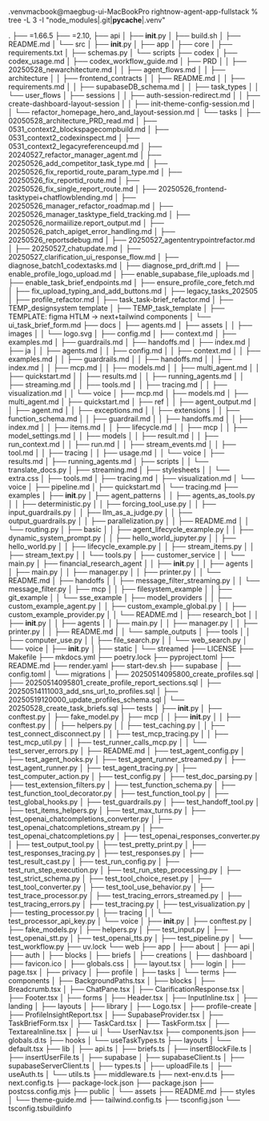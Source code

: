 .venvmacbook@maegbug-ui-MacBookPro rightnow-agent-app-fullstack % tree -L 3 -I "node_modules|.git|__pycache__|.venv"

.
├── =1.66.5
├── =2.10,
├── api
│   ├── __init__.py
│   ├── build.sh
│   ├── README.md
│   └── src
│       ├── __init__.py
│       ├── app
│       ├── core
│       ├── requirements.txt
│       ├── schemas.py
│       └── scripts
├── codex
│   ├── codex_usage.md
│   ├── codex_workflow_guide.md
│   ├── PRD
│   │   ├── 20250528_newarchitecture.md
│   │   ├── agent_flows.md
│   │   ├── architecture
│   │   ├── frontend_contracts
│   │   ├── README.md
│   │   ├── requirements.md
│   │   ├── supabaseDB_schema.md
│   │   ├── task_types
│   │   └── user_flows
│   ├── sessions
│   │   ├── auth-session-redirect.md
│   │   ├── create-dashboard-layout-session
│   │   ├── init-theme-config-session.md
│   │   └── refactor_homepage_hero_and_layout-session.md
│   └── tasks
│       ├── 02050528_architecture_PRD_read.md
│       ├── 0531_context2_blockspagecompbuild.md
│       ├── 0531_context2_codexinspect.md
│       ├── 0531_context2_legacyreferenceupd.md
│       ├── 20240527_refactor_manager_agent.md
│       ├── 20250526_add_competitor_task_type.md
│       ├── 20250526_fix_reportid_route_param_type.md
│       ├── 20250526_fix_reportid_route.md
│       ├── 20250526_fix_single_report_route.md
│       ├── 20250526_frontend-tasktypei+chatflowblending.md
│       ├── 20250526_manager_refactor_roadmap.md
│       ├── 20250526_manager_tasktype_field_tracking.md
│       ├── 20250526_normaiilize.report_output.md
│       ├── 20250526_patch_apiget_error_handling.md
│       ├── 20250526_reportsdebug.md
│       ├── 20250527_agententrypointrefactor.md
│       ├── 20250527_chatupdate.md
│       ├── 20250527_clarification_ui_response_flow.md
│       ├── diagnose_batch1_codextasks.md
│       ├── diagnose_prd_drift.md
│       ├── enable_profile_logo_upload.md
│       ├── enable_supabase_file_uploads.md
│       ├── enable_task_brief_endpoints.md
│       ├── ensure_profile_core_fetch.md
│       ├── fix_upload_typing_and_add_buttons.md
│       ├── legacy_tasks_202505
│       ├── profile_refactor.md
│       ├── task_task-brief_refactor.md
│       ├── TEMP_designsystem template
│       ├── TEMP_task_template
│       ├── TEMPLATE: figma HTLM -> next+tailwind components
│       └── ui_task_brief_form.md
├── docs
│   ├── agents.md
│   ├── assets
│   │   ├── images
│   │   └── logo.svg
│   ├── config.md
│   ├── context.md
│   ├── examples.md
│   ├── guardrails.md
│   ├── handoffs.md
│   ├── index.md
│   ├── ja
│   │   ├── agents.md
│   │   ├── config.md
│   │   ├── context.md
│   │   ├── examples.md
│   │   ├── guardrails.md
│   │   ├── handoffs.md
│   │   ├── index.md
│   │   ├── mcp.md
│   │   ├── models.md
│   │   ├── multi_agent.md
│   │   ├── quickstart.md
│   │   ├── results.md
│   │   ├── running_agents.md
│   │   ├── streaming.md
│   │   ├── tools.md
│   │   ├── tracing.md
│   │   ├── visualization.md
│   │   └── voice
│   ├── mcp.md
│   ├── models.md
│   ├── multi_agent.md
│   ├── quickstart.md
│   ├── ref
│   │   ├── agent_output.md
│   │   ├── agent.md
│   │   ├── exceptions.md
│   │   ├── extensions
│   │   ├── function_schema.md
│   │   ├── guardrail.md
│   │   ├── handoffs.md
│   │   ├── index.md
│   │   ├── items.md
│   │   ├── lifecycle.md
│   │   ├── mcp
│   │   ├── model_settings.md
│   │   ├── models
│   │   ├── result.md
│   │   ├── run_context.md
│   │   ├── run.md
│   │   ├── stream_events.md
│   │   ├── tool.md
│   │   ├── tracing
│   │   ├── usage.md
│   │   └── voice
│   ├── results.md
│   ├── running_agents.md
│   ├── scripts
│   │   └── translate_docs.py
│   ├── streaming.md
│   ├── stylesheets
│   │   └── extra.css
│   ├── tools.md
│   ├── tracing.md
│   ├── visualization.md
│   └── voice
│       ├── pipeline.md
│       ├── quickstart.md
│       └── tracing.md
├── examples
│   ├── __init__.py
│   ├── agent_patterns
│   │   ├── agents_as_tools.py
│   │   ├── deterministic.py
│   │   ├── forcing_tool_use.py
│   │   ├── input_guardrails.py
│   │   ├── llm_as_a_judge.py
│   │   ├── output_guardrails.py
│   │   ├── parallelization.py
│   │   ├── README.md
│   │   └── routing.py
│   ├── basic
│   │   ├── agent_lifecycle_example.py
│   │   ├── dynamic_system_prompt.py
│   │   ├── hello_world_jupyter.py
│   │   ├── hello_world.py
│   │   ├── lifecycle_example.py
│   │   ├── stream_items.py
│   │   ├── stream_text.py
│   │   └── tools.py
│   ├── customer_service
│   │   └── main.py
│   ├── financial_research_agent
│   │   ├── __init__.py
│   │   ├── agents
│   │   ├── main.py
│   │   ├── manager.py
│   │   ├── printer.py
│   │   └── README.md
│   ├── handoffs
│   │   ├── message_filter_streaming.py
│   │   └── message_filter.py
│   ├── mcp
│   │   ├── filesystem_example
│   │   ├── git_example
│   │   └── sse_example
│   ├── model_providers
│   │   ├── custom_example_agent.py
│   │   ├── custom_example_global.py
│   │   ├── custom_example_provider.py
│   │   └── README.md
│   ├── research_bot
│   │   ├── __init__.py
│   │   ├── agents
│   │   ├── main.py
│   │   ├── manager.py
│   │   ├── printer.py
│   │   ├── README.md
│   │   └── sample_outputs
│   ├── tools
│   │   ├── computer_use.py
│   │   ├── file_search.py
│   │   └── web_search.py
│   └── voice
│       ├── __init__.py
│       ├── static
│       └── streamed
├── LICENSE
├── Makefile
├── mkdocs.yml
├── poetry.lock
├── pyproject.toml
├── README.md
├── render.yaml
├── start-dev.sh
├── supabase
│   ├── config.toml
│   └── migrations
│       ├── 20250514095800_create_profiles.sql
│       ├── 20250514095801_create_profile_report_sections.sql
│       ├── 20250514111003_add_sns_url_to_profiles.sql
│       ├── 20250519120000_update_profiles_schema.sql
│       └── 20250528_create_task_briefs.sql
├── tests
│   ├── __init__.py
│   ├── conftest.py
│   ├── fake_model.py
│   ├── mcp
│   │   ├── __init__.py
│   │   ├── conftest.py
│   │   ├── helpers.py
│   │   ├── test_caching.py
│   │   ├── test_connect_disconnect.py
│   │   ├── test_mcp_tracing.py
│   │   ├── test_mcp_util.py
│   │   ├── test_runner_calls_mcp.py
│   │   └── test_server_errors.py
│   ├── README.md
│   ├── test_agent_config.py
│   ├── test_agent_hooks.py
│   ├── test_agent_runner_streamed.py
│   ├── test_agent_runner.py
│   ├── test_agent_tracing.py
│   ├── test_computer_action.py
│   ├── test_config.py
│   ├── test_doc_parsing.py
│   ├── test_extension_filters.py
│   ├── test_function_schema.py
│   ├── test_function_tool_decorator.py
│   ├── test_function_tool.py
│   ├── test_global_hooks.py
│   ├── test_guardrails.py
│   ├── test_handoff_tool.py
│   ├── test_items_helpers.py
│   ├── test_max_turns.py
│   ├── test_openai_chatcompletions_converter.py
│   ├── test_openai_chatcompletions_stream.py
│   ├── test_openai_chatcompletions.py
│   ├── test_openai_responses_converter.py
│   ├── test_output_tool.py
│   ├── test_pretty_print.py
│   ├── test_responses_tracing.py
│   ├── test_responses.py
│   ├── test_result_cast.py
│   ├── test_run_config.py
│   ├── test_run_step_execution.py
│   ├── test_run_step_processing.py
│   ├── test_strict_schema.py
│   ├── test_tool_choice_reset.py
│   ├── test_tool_converter.py
│   ├── test_tool_use_behavior.py
│   ├── test_trace_processor.py
│   ├── test_tracing_errors_streamed.py
│   ├── test_tracing_errors.py
│   ├── test_tracing.py
│   ├── test_visualization.py
│   ├── testing_processor.py
│   ├── tracing
│   │   └── test_processor_api_key.py
│   └── voice
│       ├── __init__.py
│       ├── conftest.py
│       ├── fake_models.py
│       ├── helpers.py
│       ├── test_input.py
│       ├── test_openai_stt.py
│       ├── test_openai_tts.py
│       ├── test_pipeline.py
│       └── test_workflow.py
├── uv.lock
└── web
    ├── app
    │   ├── about
    │   ├── api
    │   ├── auth
    │   ├── blocks
    │   ├── briefs
    │   ├── creations
    │   ├── dashboard
    │   ├── favicon.ico
    │   ├── globals.css
    │   ├── layout.tsx
    │   ├── login
    │   ├── page.tsx
    │   ├── privacy
    │   ├── profile
    │   ├── tasks
    │   └── terms
    ├── components
    │   ├── BackgroundPaths.tsx
    │   ├── blocks
    │   ├── Breadcrumb.tsx
    │   ├── ChatPane.tsx
    │   ├── ClarificationResponse.tsx
    │   ├── Footer.tsx
    │   ├── forms
    │   ├── Header.tsx
    │   ├── InputInline.tsx
    │   ├── landing
    │   ├── layouts
    │   ├── library
    │   ├── Logo.tsx
    │   ├── profile-create
    │   ├── ProfileInsightReport.tsx
    │   ├── SupabaseProvider.tsx
    │   ├── TaskBriefForm.tsx
    │   ├── TaskCard.tsx
    │   ├── TaskForm.tsx
    │   ├── TextareaInline.tsx
    │   ├── ui
    │   └── UserNav.tsx
    ├── components.json
    ├── globals.d.ts
    ├── hooks
    │   └── useTaskTypes.ts
    ├── layouts
    │   └── default.tsx
    ├── lib
    │   ├── api.ts
    │   ├── briefs.ts
    │   ├── insertBlockFile.ts
    │   ├── insertUserFile.ts
    │   ├── supabase
    │   ├── supabaseClient.ts
    │   ├── supabaseServerClient.ts
    │   ├── types.ts
    │   ├── uploadFile.ts
    │   ├── useAuth.ts
    │   └── utils.ts
    ├── middleware.ts
    ├── next-env.d.ts
    ├── next.config.ts
    ├── package-lock.json
    ├── package.json
    ├── postcss.config.mjs
    ├── public
    │   └── assets
    ├── README.md
    ├── styles
    │   └── theme-guide.md
    ├── tailwind.config.ts
    ├── tsconfig.json
    └── tsconfig.tsbuildinfo
